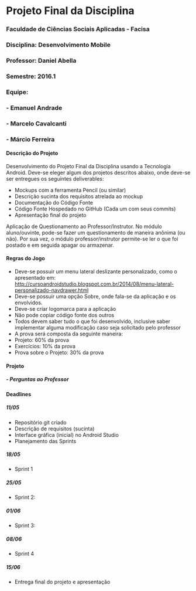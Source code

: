 # Projeto Final da Disciplina

### Faculdade de Ciências Sociais Aplicadas - Facisa
### Disciplina: Desenvolvimento Mobile
### Professor: Daniel Abella
### Semestre: 2016.1
### Equipe:
### - Emanuel Andrade
### - Marcelo Cavalcanti
### - Márcio Ferreira

#### Descrição do Projeto

Desenvolvimento do Projeto Final da Disciplina usando a Tecnologia Android. Deve-se eleger algum dos projetos descritos abaixo, onde deve-se ser entregues os seguintes deliverables:

- Mockups com a ferramenta Pencil (ou similar)
- Descrição sucinta dos requisitos atrelada ao mockup
- Documentação do Código Fonte
- Código Fonte Hospedado no GitHub (Cada um com seus commits)
- Apresentação final do projeto

Aplicação de Questionamento ao Professor/Instrutor. No módulo aluno/ouvinte, pode-se fazer um questionamento de maneira anônima (ou não). Por sua vez, o módulo professor/instrutor permite-se ler o que foi postado e em seguida apagar ou armazenar.


#### Regras do Jogo

- Deve-se possuir um menu lateral deslizante personalizado, como o apresentado em: http://cursoandroidstudio.blogspot.com.br/2014/08/menu-lateral-personalizado-navdrawer.html 
- Deve-se possuir uma opção Sobre, onde fala-se da aplicação e os envolvidos.
- Deve-se criar logomarca para a aplicação
- Não pode copiar código fonte dos outros
- Todos devem saber tudo o que foi desenvolvido, inclusive saber implementar alguma modificação caso seja solicitado pelo professor
- A prova será composta da seguinte maneira:
- Projeto: 60% da prova
- Exercícios: 10% da prova
- Prova sobre o Projeto: 30% da prova

#### Projeto

##### - Perguntas ao Professor



#### Deadlines

##### 11/05
- Repositório git criado
- Descrição de requisitos (sucinta)
- Interface gráfica (inicial) no Android Studio
- Planejamento das Sprints

##### 18/05
- Sprint 1

##### 25/05
- Sprint 2: 

##### 01/06
- Sprint 3:

##### 08/06
- Sprint 4

##### 15/06
- Entrega final do projeto e apresentação
